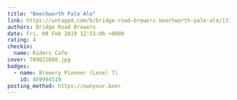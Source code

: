 ```yaml
---
title: "Beechworth Pale Ale"
link: https://untappd.com/b/bridge-road-brewers-beechworth-pale-ale/13726
authors: Bridge Road Brewers
date: Fri, 08 Feb 2019 12:53:06 +0000
rating: 4
checkin:
  name: Riders Cafe
cover: 709822088.jpg
badges:
  - name: Brewery Pioneer (Level 7)
    id: 459994519
posting_method: https://ownyour.beer
---
```

